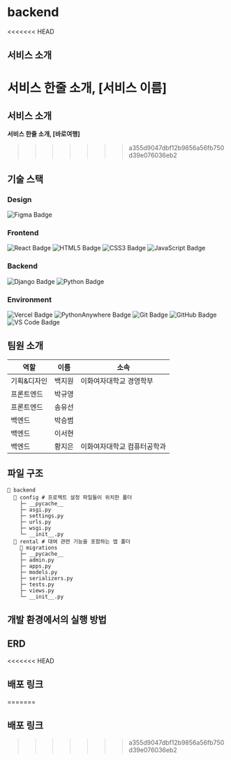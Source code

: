 # backend
<<<<<<< HEAD

## 서비스 소개
**서비스 한줄 소개, [서비스 이름]**
=======
## 서비스 소개

**서비스 한줄 소개, [바로여행]**
>>>>>>> a355d9047dbf12b9856a56fb750d39e076036eb2



## 기술 스택

### Design
<img src='https://img.shields.io/badge/figma-%23F24E1E.svg?style=for-the-badge&logo=figma&logoColor=white' alt='Figma Badge' />

### Frontend
<img src='https://img.shields.io/badge/react-%2320232a.svg?style=for-the-badge&logo=react&logoColor=%2361DAFB' alt='React Badge' /> <img src='https://img.shields.io/badge/html5-%23E34F26.svg?style=for-the-badge&logo=html5&logoColor=white' alt='HTML5 Badge' /> <img src='https://img.shields.io/badge/css3-%231572B6.svg?style=for-the-badge&logo=css3&logoColor=white' alt='CSS3 Badge' /> <img src='https://img.shields.io/badge/javascript-%23323330.svg?style=for-the-badge&logo=javascript&logoColor=%23F7DF1E' alt='JavaScript Badge' />

### Backend
<img src='https://img.shields.io/badge/django-%23092E20.svg?style=for-the-badge&logo=django&logoColor=white' alt='Django Badge' /> <img src='https://img.shields.io/badge/python-3670A0?style=for-the-badge&logo=python&logoColor=ffdd54' alt='Python Badge' />

### Environment
<img src='https://img.shields.io/badge/vercel-%23000000.svg?style=for-the-badge&logo=vercel&logoColor=white' alt='Vercel Badge' /> <img src='https://img.shields.io/badge/pythonanywhere-%232F9FD7.svg?style=for-the-badge&logo=pythonanywhere&logoColor=151515' alt='PythonAnywhere Badge' />  <img src='https://img.shields.io/badge/git-%23F05033.svg?style=for-the-badge&logo=git&logoColor=white' alt='Git Badge' /> <img src='https://img.shields.io/badge/github-%23121011.svg?style=for-the-badge&logo=github&logoColor=white' alt='GitHub Badge' /> <img src='https://img.shields.io/badge/Visual%20Studio%20Code-0078d7.svg?style=for-the-badge&logo=visual-studio-code&logoColor=white' alt='VS Code Badge' /> 



## 팀원 소개

|역할|이름|소속|
|------|---|---|
|기획&디자인|백지원|이화여자대학교 경영학부|
|프론트엔드|박규영| |
|프론트엔드|송유선| |
|백엔드|박승범| |
|백엔드|이서현| |
|백엔드|황지은|이화여자대학교 컴퓨터공학과|

## 파일 구조

```plaintext
📂 backend
  📂 config # 프로젝트 설정 파일들이 위치한 폴더
    ├─ __pycache__
    ├─ asgi.py
    ├─ settings.py
    ├─ urls.py
    ├─ wsgi.py
    └─ __init__.py
  📂 rental # 대여 관련 기능을 포함하는 앱 폴더
    📂 migrations
    ├─ __pycache__
    ├─ admin.py
    ├─ apps.py
    ├─ models.py
    ├─ serializers.py
    ├─ tests.py
    ├─ views.py
    └─ __init__.py
```

## 개발 환경에서의 실행 방법
## ERD
<<<<<<< HEAD
## 배포 링크 
=======
## 배포 링크
>>>>>>> a355d9047dbf12b9856a56fb750d39e076036eb2
